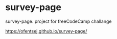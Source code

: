 # survey-page
survey-page. project for freeCodeCamp challange


https://ofentsej.github.io/survey-page/
